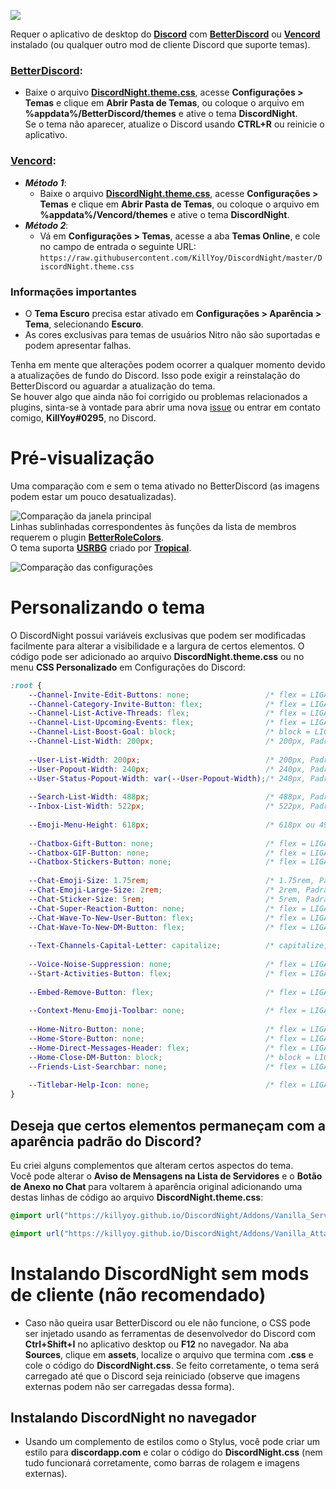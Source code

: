 ![](https://i.imgur.com/XQApc9q.png)

Requer o aplicativo de desktop do [**Discord**](https://discordapp.com/) com [**BetterDiscord**](https://betterdiscord.app/) ou [**Vencord**](https://vencord.dev) instalado (ou qualquer outro mod de cliente Discord que suporte temas).

### [**BetterDiscord**](https://betterdiscord.app/):  
- Baixe o arquivo [**DiscordNight.theme.css**](https://betterdiscord.app/Download?id=155), acesse **Configurações > Temas** e clique em **Abrir Pasta de Temas**, ou coloque o arquivo em **%appdata%/BetterDiscord/themes** e ative o tema **DiscordNight**.  
Se o tema não aparecer, atualize o Discord usando **CTRL+R** ou reinicie o aplicativo.

### [**Vencord**](https://vencord.dev):  
- ***Método 1***:  
    - Baixe o arquivo [**DiscordNight.theme.css**](https://betterdiscord.app/Download?id=155), acesse **Configurações > Temas** e clique em **Abrir Pasta de Temas**, ou coloque o arquivo em **%appdata%/Vencord/themes** e ative o tema **DiscordNight**.  
- ***Método 2***:  
    - Vá em **Configurações > Temas**, acesse a aba **Temas Online**, e cole no campo de entrada o seguinte URL:  
```https://raw.githubusercontent.com/KillYoy/DiscordNight/master/DiscordNight.theme.css```

### Informações importantes

- O **Tema Escuro** precisa estar ativado em **Configurações > Aparência > Tema**, selecionando **Escuro**.
- As cores exclusivas para temas de usuários Nitro não são suportadas e podem apresentar falhas.

Tenha em mente que alterações podem ocorrer a qualquer momento devido a atualizações de fundo do Discord. Isso pode exigir a reinstalação do BetterDiscord ou aguardar a atualização do tema.  
Se houver algo que ainda não foi corrigido ou problemas relacionados a plugins, sinta-se à vontade para abrir uma nova [issue](https://github.com/KillYoy/DiscordNight/issues/new) ou entrar em contato comigo, **KillYoy#0295**, no Discord.

# Pré-visualização

Uma comparação com e sem o tema ativado no BetterDiscord (as imagens podem estar um pouco desatualizadas).

![Comparação da janela principal](https://i.imgur.com/fkQM8JW.png)  
Linhas sublinhadas correspondentes às funções da lista de membros requerem o plugin [**BetterRoleColors**](https://github.com/rauenzi/BetterDiscordAddons/tree/master/Plugins/BetterRoleColors).  
O tema suporta [**USRBG**](https://github.com/Discord-Custom-Covers/usrbg) criado por [**Tropical**](https://github.com/Tropix126).

![Comparação das configurações](https://i.imgur.com/5f6BjrR.png)

# Personalizando o tema

O DiscordNight possui variáveis exclusivas que podem ser modificadas facilmente para alterar a visibilidade e a largura de certos elementos. O código pode ser adicionado ao arquivo **DiscordNight.theme.css** ou no menu **CSS Personalizado** em Configurações do Discord:

```css
:root {
    --Channel-Invite-Edit-Buttons: none;                 /* flex = LIGADO, none = DESLIGADO */
    --Channel-Category-Invite-Button: flex;              /* flex = LIGADO, none = DESLIGADO */
    --Channel-List-Active-Threads: flex;                 /* flex = LIGADO, none = DESLIGADO */
    --Channel-List-Upcoming-Events: flex;                /* flex = LIGADO, none = DESLIGADO */
    --Channel-List-Boost-Goal: block;                    /* block = LIGADO, none = DESLIGADO */
    --Channel-List-Width: 200px;                         /* 200px, Padrão do Discord = 240px */
    
    --User-List-Width: 200px;                            /* 200px, Padrão do Discord = 240px */
    --User-Popout-Width: 240px;                          /* 240px, Padrão do Discord = 300px */
    --User-Status-Popout-Width: var(--User-Popout-Width);/* 240px, Padrão do Discord = 300px */
    
    --Search-List-Width: 488px;                          /* 488px, Padrão do Discord = 418px */
    --Inbox-List-Width: 522px;                           /* 522px, Padrão do Discord = 480px */
    
    --Emoji-Menu-Height: 618px;                          /* 618px ou 498px, Padrão do Discord = 444px */
    
    --Chatbox-Gift-Button: none;                         /* flex = LIGADO, none = DESLIGADO */
    --Chatbox-GIF-Button: none;                          /* flex = LIGADO, none = DESLIGADO */
    --Chatbox-Stickers-Button: none;                     /* flex = LIGADO, none = DESLIGADO */
    
    --Chat-Emoji-Size: 1.75rem;                          /* 1.75rem, Padrão do Discord = 1.375rem */
    --Chat-Emoji-Large-Size: 2rem;                       /* 2rem, Padrão do Discord = 3rem */
    --Chat-Sticker-Size: 5rem;                           /* 5rem, Padrão do Discord = 10rem */
    --Chat-Super-Reaction-Button: none;                  /* flex = LIGADO, none = DESLIGADO */
    --Chat-Wave-To-New-User-Button: flex;                /* flex = LIGADO, none = DESLIGADO */
    --Chat-Wave-To-New-DM-Button: flex;                  /* flex = LIGADO, none = DESLIGADO */
    
    --Text-Channels-Capital-Letter: capitalize;          /* capitalize, none */
    
    --Voice-Noise-Suppression: none;                     /* flex = LIGADO, none = DESLIGADO */
    --Start-Activities-Button: flex;                     /* flex = LIGADO, none = DESLIGADO */
    
    --Embed-Remove-Button: flex;                         /* flex = LIGADO, none = DESLIGADO */
    
    --Context-Menu-Emoji-Toolbar: none;                  /* flex = LIGADO, none = DESLIGADO */
    
    --Home-Nitro-Button: none;                           /* flex = LIGADO, none = DESLIGADO */
    --Home-Store-Button: none;                           /* flex = LIGADO, none = DESLIGADO */
    --Home-Direct-Messages-Header: flex;                 /* flex = LIGADO, none = DESLIGADO */
    --Home-Close-DM-Button: block;                       /* block = LIGADO, none = DESLIGADO */
    --Friends-List-Searchbar: none;                      /* flex = LIGADO, none = DESLIGADO */
    
    --Titlebar-Help-Icon: none;                          /* flex = LIGADO, none = DESLIGADO */
}
```

## Deseja que certos elementos permaneçam com a aparência padrão do Discord?
Eu criei alguns complementos que alteram certos aspectos do tema.  
Você pode alterar o **Aviso de Mensagens na Lista de Servidores** e o **Botão de Anexo no Chat** para voltarem à aparência original adicionando uma destas linhas de código ao arquivo **DiscordNight.theme.css**:

```css 
@import url("https://killyoy.github.io/DiscordNight/Addons/Vanilla_ServerList_Message_Notice.theme.css"); 
```   
```css 
@import url("https://killyoy.github.io/DiscordNight/Addons/Vanilla_Attachment_Button.theme.css"); 
```

# Instalando DiscordNight sem mods de cliente (não recomendado)

- Caso não queira usar BetterDiscord ou ele não funcione, o CSS pode ser injetado usando as ferramentas de desenvolvedor do Discord com **Ctrl+Shift+I** no aplicativo desktop ou **F12** no navegador. Na aba **Sources**, clique em **assets**, localize o arquivo que termina com **.css** e cole o código do **DiscordNight.css**. Se feito corretamente, o tema será carregado até que o Discord seja reiniciado (observe que imagens externas podem não ser carregadas dessa forma).

## Instalando DiscordNight no navegador

- Usando um complemento de estilos como o Stylus, você pode criar um estilo para **discordapp.com** e colar o código do **DiscordNight.css** (nem tudo funcionará corretamente, como barras de rolagem e imagens externas).
